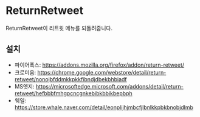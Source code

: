 # ReturnRetweet

ReturnRetweet이 리트윗 메뉴를 되돌려줍니다.

## 설치

* 파이어폭스: https://addons.mozilla.org/firefox/addon/return-retweet/
* 크로미움: https://chrome.google.com/webstore/detail/return-retweet/nonojbfddmkkpkkfibndjdbekbhbiadf
* MS엣지: https://microsoftedge.microsoft.com/addons/detail/return-retweet/hefbbbfmhgpcncgnkebibkbbikbepbph
* 웨일: https://store.whale.naver.com/detail/eonplijhjmbcfjlbnlkkpbkbnobjdlmb
